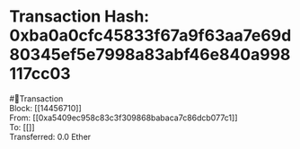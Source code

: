 
Transaction Hash: 0xba0a0cfc45833f67a9f63aa7e69d80345ef5e7998a83abf46e840a998117cc03
====================================================================================
  
#💸Transaction  
Block: [[14456710]]  
From: [[0xa5409ec958c83c3f309868babaca7c86dcb077c1]]  
To: [[]]  
Transferred: 0.0 Ether